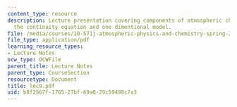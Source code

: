 ```yaml
---
content_type: resource
description: Lecture presentation covering components of atmospheric chemistry models,
  the continuity equation and one dimentional model.
file: /media/courses/10-571j-atmospheric-physics-and-chemistry-spring-2006/b8f2567f176527bf69a029c59498c7a3_lec9.pdf
file_type: application/pdf
learning_resource_types:
- Lecture Notes
ocw_type: OCWFile
parent_title: Lecture Notes
parent_type: CourseSection
resourcetype: Document
title: lec9.pdf
uid: b8f2567f-1765-27bf-69a0-29c59498c7a3
---
```

